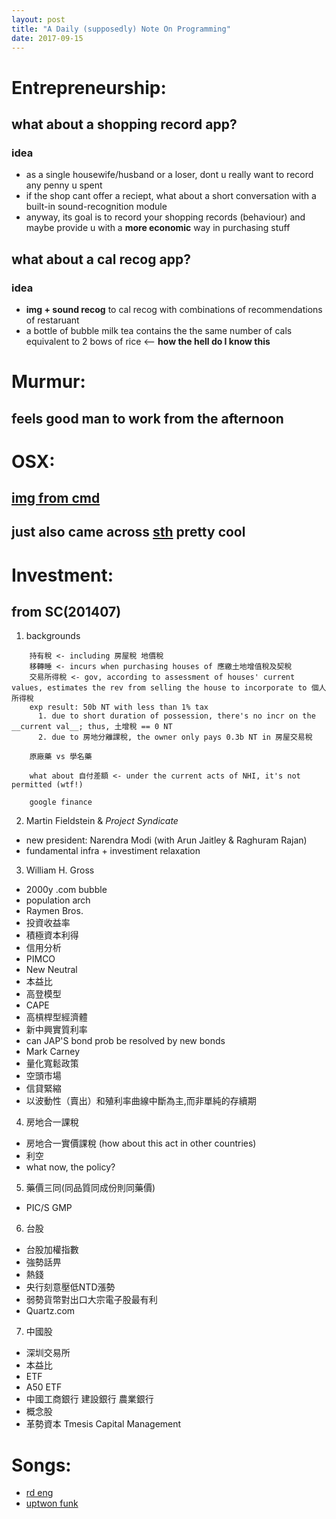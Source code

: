 ```yaml
---
layout: post
title: "A Daily (supposedly) Note On Programming"
date: 2017-09-15
---
```


# Entrepreneurship:
## what about a __shopping record__ app?
### idea
- as a single housewife/husband or a loser, dont u really want to record any penny u spent
- if the shop cant offer a reciept, what about a short conversation with a built-in sound-recognition module
- anyway, its goal is to record your shopping records (behaviour) and maybe provide u with a __more economic__ way in purchasing stuff

## what about a __cal recog__ app?
### idea
- __img + sound recog__ to cal recog with combinations of recommendations of restaruant
- a bottle of bubble milk tea contains the the same number of cals equivalent to 2 bows of rice <-- __how the hell do I know this__

# Murmur:
## feels good man to work from the afternoon 

# OSX:
## [img from cmd](https://davidwalsh.name/mac-camera)
## just also came across [sth](http://hints.macworld.com/article.php?story=20080824185920426) pretty cool 

# Investment:
## from __SC(201407)__
1. backgrounds

```
    持有稅 <- including 房屋稅 地價稅
    移轉睡 <- incurs when purchasing houses of 應繳土地增值稅及契稅
    交易所得稅 <- gov, according to assessment of houses' current values, estimates the rev from selling the house to incorporate to 個人所得稅
    exp result: 50b NT with less than 1% tax
      1. due to short duration of possession, there's no incr on the __current val__; thus, 土增稅 == 0 NT
      2. due to 房地分離課稅, the owner only pays 0.3b NT in 房屋交易稅

    原廠藥 vs 學名藥

    what about 自付差額 <- under the current acts of NHI, it's not permitted (wtf!)

    google finance
```

2. Martin Fieldstein & *Project Syndicate*
- new president: Narendra Modi (with Arun Jaitley & Raghuram Rajan)
- fundamental infra + investiment relaxation

3. William H. Gross
- 2000y .com bubble
- population arch
- Raymen Bros.
- 投資收益率
- 積極資本利得
- 信用分析
- PIMCO
- New Neutral
- 本益比
- 高登模型
- CAPE
- 高槓桿型經濟體
- 新中興實質利率
- can JAP'S bond prob be resolved by new bonds
- Mark Carney
- 量化寬鬆政策
- 空頭市場
- 信貸緊縮
- 以波動性（賣出）和殖利率曲線中斷為主,而非單純的存續期

4. 房地合一課稅
- 房地合一實價課稅 (how about this act in other countries)
- 利空
- what now, the policy?

5. 藥價三同(同品質同成份則同藥價)
- PIC/S GMP


6. 台股
- 台股加權指數
- 強勢話畀
- 熱錢
- 央行刻意壓低NTD漲勢
- 弱勢貨幣對出口大宗電子股最有利
- Quartz.com

7. 中國股
- 深圳交易所
- 本益比
- ETF
- A50 ETF
- 中國工商銀行 建設銀行 農業銀行
- 概念股
- 革勢資本 Tmesis Capital Management

# Songs:
- [rd eng](http://rayduenglish.com/category/song/)
- [uptwon funk](https://www.youtube.com/watch?v=OPf0YbXqDm0)

